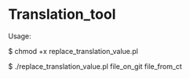 # Translation_tool

Usage:

$ chmod +x replace_translation_value.pl

$ ./replace_translation_value.pl file_on_git file_from_ct
